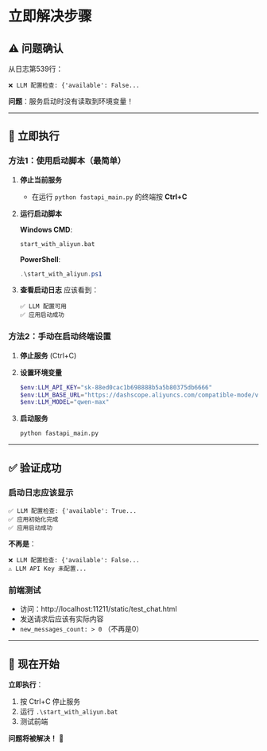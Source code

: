 # 立即解决步骤

## ⚠️ 问题确认

从日志第539行：
```
❌ LLM 配置检查: {'available': False...
```

**问题**：服务启动时没有读取到环境变量！

---

## 🚀 立即执行

### 方法1：使用启动脚本（最简单）

1. **停止当前服务**
   - 在运行 `python fastapi_main.py` 的终端按 **Ctrl+C**

2. **运行启动脚本**
   
   **Windows CMD**:
   ```cmd
   start_with_aliyun.bat
   ```
   
   **PowerShell**:
   ```powershell
   .\start_with_aliyun.ps1
   ```

3. **查看启动日志**
   应该看到：
   ```
   ✅ LLM 配置可用
   ✅ 应用启动成功
   ```

### 方法2：手动在启动终端设置

1. **停止服务** (Ctrl+C)

2. **设置环境变量**
   ```powershell
   $env:LLM_API_KEY="sk-88ed0cac1b698888b5a5b80375db6666"
   $env:LLM_BASE_URL="https://dashscope.aliyuncs.com/compatible-mode/v1"
   $env:LLM_MODEL="qwen-max"
   ```

3. **启动服务**
   ```bash
   python fastapi_main.py
   ```

---

## ✅ 验证成功

### 启动日志应该显示
```
✅ LLM 配置检查: {'available': True...
✅ 应用初始化完成
✅ 应用启动成功
```

**不再是**：
```
❌ LLM 配置检查: {'available': False...
⚠️ LLM API Key 未配置...
```

### 前端测试
- 访问：http://localhost:11211/static/test_chat.html
- 发送请求后应该有实际内容
- `new_messages_count: > 0` （不再是0）

---

## 🎯 现在开始

**立即执行**：
1. 按 Ctrl+C 停止服务
2. 运行 `.\start_with_aliyun.bat`
3. 测试前端

**问题将被解决！** 🚀

